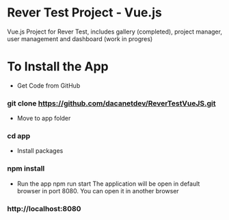 # Rever Test Project - Vue.js
Vue.js Project for Rever Test, includes gallery (completed), project manager, user management and dashboard (work in progres)

# To Install the App
- Get Code from GitHub
### git clone https://github.com/dacanetdev/ReverTestVueJS.git

- Move to app folder
### cd app

- Install packages
### npm install

- Run the app
npm run start
The application will be open in default browser in port 8080. You can open it in another browser
### http://localhost:8080
